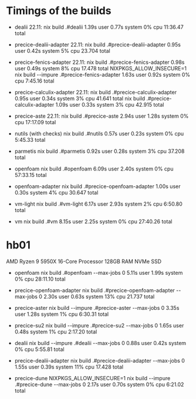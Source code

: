 # Timings of the builds

- dealii
22.11: nix build .\#dealii  1.39s user 0.77s system 0% cpu 11:36.47 total

- precice-dealii-adapter
22.11: nix build .\#precice-dealii-adapter  0.95s user 0.42s system 5% cpu 23.704 total

- precice-fenics-adapter
22.11: nix build .\#precice-fenics-adapter  0.98s user 0.49s system 8% cpu 17.478 total
NIXPKGS_ALLOW_INSECURE=1 nix build --impure .\#precice-fenics-adapter  1.63s user 0.92s system 0% cpu 7:45.16 total

- precice-calculix-adapter
22.11: nix build .\#precice-calculix-adapter  0.95s user 0.34s system 3% cpu 41.641 total
nix build .\#precice-calculix-adapter  1.09s user 0.33s system 3% cpu 42.915 total

- precice-aste
22.11: nix build .\#precice-aste  2.94s user 1.28s system 0% cpu 17:17.09 total

- nutils (with checks)
nix build .\#nutils  0.57s user 0.23s system 0% cpu 5:45.33 total

- parmetis
nix build .\#parmetis  0.92s user 0.28s system 3% cpu 37.208 total

- openfoam
nix build .\#openfoam  6.09s user 2.40s system 0% cpu 57:33.15 total

- openfoam-adapter
nix build .\#precice-openfoam-adapter  1.00s user 0.30s system 4% cpu 30.647 total

- vm-light
nix build .\#vm-light  6.17s user 2.93s system 2% cpu 6:50.80 total

- vm
nix build .#vm  8.15s user 2.25s system 0% cpu 27:40.26 total

# hb01

AMD Ryzen 9 5950X 16-Core Processor
128GB RAM
NVMe SSD

- openfoam
nix build .#openfoam --max-jobs 0  5.11s user 1.99s system 0% cpu 28:11.10 total

- precice-openfoam-adapter
nix build .\#precice-openfoam-adapter --max-jobs 0  2.30s user 0.63s system 13% cpu 21.737 total

- precice-aster
nix build --impure .\#precice-aster --max-jobs 0  3.35s user 1.28s system 1% cpu 6:30.31 total

- precice-su2
nix build --impure .\#precice-su2 --max-jobs 0  1.65s user 0.48s system 1% cpu 2:17.20 total

- dealii
nix build --impure .\#dealii --max-jobs 0  0.88s user 0.42s system 0% cpu 5:55.81 total

- precice-dealii-adapter
nix build .\#precice-dealii-adapter --max-jobs 0  1.55s user 0.39s system 11% cpu 17.428 total

- precice-dune
NIXPKGS_ALLOW_INSECURE=1 nix build --impure .\#precice-dune --max-jobs 0  2.17s user 0.70s system 0% cpu 6:21.02 total

